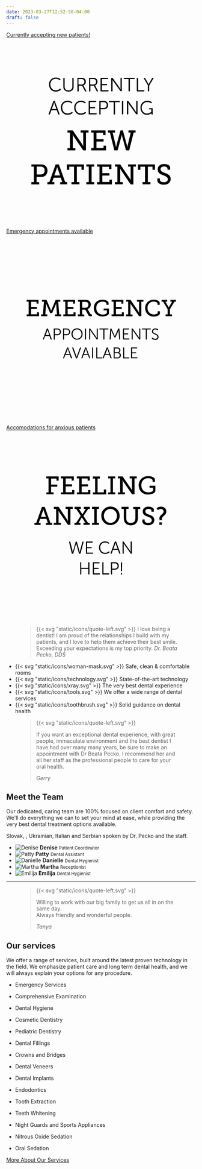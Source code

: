 ```yaml
---
date: 2023-03-27T12:52:58-04:00
draft: false
---
```


<section class="atf">
  <!-- <svg xmlns="http://www.w3.org/2000/svg" viewBox="0 0 1281 270.2"><path fill="#db4a63" d="M1280.72 61.404v-48.05c-62.17 5.29-159.06 19.78-277.59 20.55-214.59 1.4-326.6-25.23-484.88-31.69C398-2.696 221.25-1.766 0 29.694v173.82h.31v34.17c62.17-5.29 159.06-11.85 277.59-12.62 214.59-1.4 326.6 35.8 484.88 42.26 120.25 4.91 297 7.28 518.25-24.17V61.414h-.31v-.01Z"/></svg> -->
  <div class="three-items">
    <div class="container">
      <a href="/our-services/#getting-started" class="new-patients">
        <span class="sr-only">Currently accepting new patients!</span>
        <svg xmlns="http://www.w3.org/2000/svg" viewBox="0 0 200 200"><path class="dark-fill" d="M64.6 116.1h2.6V99.7h-2.6v-2.3h5.6l10.3 15.1c.4.6.7 1.5.7 1.5h.1s-.1-1-.1-1.7V99.7h-2.7v-2.3h8.3v2.3h-2.7v18.8h-2.9l-10.3-15.1c-.4-.6-.7-1.5-.7-1.5h-.1s.1 1 .1 1.7v12.6h2.7v2.3h-8.3v-2.4zm25 0h2.6V99.7h-2.6v-2.3h15.2v4.9h-2.6v-2.4h-7v6.8h7.5v2.4h-7.5v6.9h7.5v-2.5h2.6v5H89.6v-2.4zm17.7-18.7h7.5v2.3h-2.5l3.3 13.8c.1.7.2 1.6.2 1.6h.1s.1-.8.3-1.6l4.4-16.1h2.5l4.4 16.1c.2.7.3 1.6.3 1.6h.1l.2-1.6 3.3-13.8H129v-2.3h7.5v2.3h-2l-4.7 18.8h-3.4l-4.1-14.9c-.2-.7-.3-1.7-.3-1.7h-.1s-.1.9-.3 1.7l-4.1 14.9h-3.4l-4.7-18.8h-2l-.1-2.3zm-80.8 54.5h2.6v-16.4h-2.6v-2.3h9.8c1.3 0 2.6.1 3.6.6 2.2.9 3.6 3.2 3.6 6 0 3-1.6 5.3-4 6.2-1 .4-2 .4-3.2.4H32v5.6h2.7v2.3h-8.3l.1-2.4zm9.5-8.1c1 0 1.7-.1 2.4-.4 1.3-.6 2.1-1.9 2.1-3.8 0-1.7-.7-3-1.9-3.6-.7-.4-1.6-.5-2.6-.5h-3.9v8.3H36zm7.4 8.1h2l6.7-18.7h3.4l6.7 18.7h2v2.3h-7.3v-2.3h2.2l-1.6-4.7H50l-1.6 4.7h2.3v2.3h-7.3v-2.3zm13.4-7.1-2.6-7.3c-.3-.9-.4-1.6-.4-1.6h-.1s-.1.7-.4 1.6l-2.6 7.3h6.1zm12 7.1h2.7v-16.3h-5v3.3h-2.6v-5.7H82v5.7h-2.6v-3.3h-4.9v16.3h2.7v2.3h-8.3l-.1-2.3zm15.7 0h2.6v-16.4h-2.6v-2.3h8.3v2.3h-2.7v16.4h2.7v2.3h-8.3v-2.3zm11.3 0h2.6v-16.4h-2.6v-2.3H111v4.9h-2.6v-2.4h-7v6.8h7.5v2.4h-7.5v6.9h7.5v-2.5h2.6v5H95.8v-2.4zm18.9 0h2.6v-16.4h-2.6v-2.3h5.6l10.3 15.1c.4.6.7 1.5.7 1.5h.1s-.1-1-.1-1.7v-12.6h-2.7v-2.3h8.3v2.3h-2.7v18.8h-2.9L121 139.1c-.4-.6-.7-1.5-.7-1.5h-.1s.1 1 .1 1.7v12.6h2.7v2.3h-8.3v-2.3zm29.1 0h2.7v-16.3h-4.9v3.3H139v-5.7h18v5.7h-2.6v-3.3h-4.9v16.3h2.7v2.3h-8.3l-.1-2.3zm18.4-4v1.6c0 1.6 2 2.5 4.2 2.5 2.4 0 4.2-1.1 4.2-3.2 0-2.4-2.5-3.2-5.1-4.3-2.8-1-5.6-2.2-5.6-6 0-4 3.2-5.7 6.7-5.7 3.2 0 6.4 1.2 6.4 3.5v2.5h-2.8v-1.5c0-1.2-1.9-1.9-3.6-1.9-2.1 0-3.7 1-3.7 2.9 0 2.2 2.1 3 4.5 3.9 3.1 1.2 6.2 2.4 6.2 6.3 0 4-3.3 6.1-7.2 6.1-3.3 0-6.9-1.5-6.9-4.5v-2.2h2.7z"/><path class="light-fill" d="M52.2 41.8c2.5 0 4.1 1 4.8 1.5.2.2.2.4.1.7l-.2.3c-.2.2-.4.3-.7.1-.6-.4-2-1.3-4-1.3-3.5 0-5.7 2.6-5.7 5.9 0 3.4 2.3 6.2 5.8 6.2 2.1 0 3.6-1 4.2-1.5.2-.2.5-.2.7.1l.2.2c.2.2.2.5 0 .7-.7.6-2.4 1.9-5.1 1.9-4.3 0-7.2-3.3-7.2-7.5-.1-4.1 2.9-7.3 7.1-7.3zm8 .8c0-.3.2-.5.5-.5h.4c.3 0 .5.2.5.5v8.8c0 2.5 1.6 3.9 4 3.9 2.5 0 4.1-1.5 4.1-4v-8.7c0-.3.2-.5.5-.5h.4c.3 0 .5.2.5.5v8.8c0 3.2-2.2 5.2-5.4 5.2s-5.5-2-5.5-5.2v-8.8zm14.7 0c0-.3.2-.5.5-.5h3.9c1.3 0 2 .1 2.6.4 1.3.6 2.1 1.8 2.1 3.6 0 1.9-1.1 3.5-2.7 3.9 0 0 .1.2.4.6l2.8 5.2c.2.3 0 .6-.3.6h-.5c-.3 0-.5-.1-.6-.3l-3-5.7h-3.6v5.5c0 .3-.2.5-.5.5h-.4c-.3 0-.5-.2-.5-.5V42.6h-.2zm4.7 6.5c1.7 0 2.8-1.2 2.8-3 0-1.1-.5-2.1-1.5-2.5-.4-.2-.8-.3-1.9-.3h-2.8V49l3.4.1zm7.6-6.5c0-.3.2-.5.5-.5h3.9c1.3 0 2 .1 2.6.4 1.3.6 2.1 1.8 2.1 3.6 0 1.9-1.1 3.5-2.7 3.9 0 0 .1.2.4.6l2.8 5.2c.2.3 0 .6-.3.6H96c-.3 0-.5-.1-.6-.3l-3-5.7h-3.6v5.5c0 .3-.2.5-.5.5h-.4c-.3 0-.5-.2-.5-.5V42.6h-.2zm4.8 6.5c1.7 0 2.8-1.2 2.8-3 0-1.1-.5-2.1-1.5-2.5-.4-.2-.8-.3-1.9-.3h-2.8V49l3.4.1zm7.6-6.5c0-.3.2-.5.5-.5h7c.3 0 .5.2.5.5v.2c0 .3-.2.5-.5.5H101v5.2h4.9c.3 0 .5.2.5.5v.3c0 .3-.2.5-.5.5H101v5.3h6.5c.3 0 .5.2.5.5v.2c0 .3-.2.5-.5.5H100c-.3 0-.5-.2-.5-.5V42.6h.1zm11.2 0c0-.3.2-.5.5-.5h.5c.3 0 .4.1.6.3l7.1 9.9c.5.7 1.2 1.9 1.2 1.9s-.1-1.2-.1-1.9v-9.8c0-.3.2-.5.5-.5h.4c.3 0 .5.2.5.5v13.2c0 .3-.2.5-.5.5h-.5c-.3 0-.4-.1-.6-.3l-7.1-9.9c-.5-.7-1.2-1.9-1.2-1.9s.1 1.2.1 1.9v9.8c0 .3-.2.5-.5.5h-.4c-.3 0-.5-.2-.5-.5V42.6zm18.3.7h-4.6c-.3 0-.5-.2-.5-.5v-.2c0-.3.2-.5.5-.5h10.6c.3 0 .5.2.5.5v.2c0 .3-.2.5-.5.5h-4.6v12.5c0 .3-.2.5-.5.5h-.4c-.3 0-.5-.2-.5-.5V43.3zm8.7-.7c0-.3.2-.5.5-.5h.4c.3 0 .5.2.5.5v12.5h6.1c.3 0 .5.2.5.5v.2c0 .3-.2.5-.5.5h-7c-.3 0-.5-.2-.5-.5V42.6zm11.9 7.6-4.5-7.5c-.2-.3-.1-.6.3-.6h.5c.3 0 .5.1.6.3l2.8 4.8c.4.8.9 1.7.9 1.7s.4-1 .9-1.7l2.8-4.8c.1-.2.3-.3.6-.3h.5c.4 0 .5.3.3.6l-4.5 7.5v5.6c0 .3-.2.5-.5.5h-.4c-.3 0-.5-.2-.5-.5v-5.6h.2zM49.6 66.8c.1-.3.3-.4.5-.4h.7c.3 0 .5.1.5.4l4.9 13.3c.1.4 0 .6-.4.6h-.4c-.3 0-.5-.1-.6-.4l-1.5-4.1h-5.7l-1.5 4.1c-.1.3-.3.4-.6.4h-.4c-.4 0-.5-.2-.4-.6l4.9-13.3zm3.3 8.1L51 69.7c-.2-.7-.5-1.9-.5-1.9s-.3 1.2-.5 1.9l-2 5.2h4.9zm11.8-8.7c2.5 0 4.1 1 4.8 1.5.2.2.2.4.1.7l-.2.3c-.2.2-.4.3-.7.1-.6-.4-2-1.3-4-1.3-3.5 0-5.7 2.6-5.7 5.9 0 3.4 2.3 6.2 5.8 6.2 2.1 0 3.6-1 4.2-1.5.2-.2.5-.2.7.1l.2.2c.2.2.2.5 0 .7-.7.6-2.4 1.9-5.1 1.9-4.3 0-7.2-3.3-7.2-7.5-.1-4.2 2.9-7.3 7.1-7.3zm14.1 0c2.5 0 4.1 1 4.8 1.5.2.2.2.4.1.7l-.2.3c-.2.2-.4.3-.7.1-.6-.4-2-1.3-4-1.3-3.5 0-5.7 2.6-5.7 5.9 0 3.4 2.3 6.2 5.8 6.2 2.1 0 3.6-1 4.2-1.5.2-.2.5-.2.7.1l.2.2c.2.2.2.5 0 .7-.7.6-2.4 1.9-5.1 1.9-4.3 0-7.2-3.3-7.2-7.5s2.9-7.3 7.1-7.3zm8.2.7c0-.3.2-.5.5-.5h7c.3 0 .5.2.5.5v.2c0 .3-.2.5-.5.5h-6.1v5.2h4.9c.3 0 .5.2.5.5v.3c0 .3-.2.5-.5.5h-4.9v5.3h6.5c.3 0 .5.2.5.5v.2c0 .3-.2.5-.5.5h-7.4c-.3 0-.5-.2-.5-.5V66.9zm11.2 0c0-.3.2-.5.5-.5h4.4c2.6 0 4.4 1.7 4.4 4.3 0 2.7-1.8 4.4-4.4 4.4h-3.5v5.1c0 .3-.2.5-.5.5h-.4c-.3 0-.5-.2-.5-.5V66.9zm4.8 6.9c1.9 0 3.1-1.2 3.1-3.1s-1.2-3-3.1-3h-3.4v6.1h3.4zm10.4-6.1h-4.6c-.3 0-.5-.2-.5-.5V67c0-.3.2-.5.5-.5h10.6c.3 0 .5.2.5.5v.2c0 .3-.2.5-.5.5h-4.6v12.5c0 .3-.2.5-.5.5h-.4c-.3 0-.5-.2-.5-.5V67.7zm8.7-.8c0-.3.2-.5.5-.5h.4c.3 0 .5.2.5.5v13.2c0 .3-.2.5-.5.5h-.4c-.3 0-.5-.2-.5-.5V66.9zm5.3 0c0-.3.2-.5.5-.5h.5c.3 0 .4.1.6.3l7.1 9.9c.5.7 1.2 1.9 1.2 1.9s-.1-1.2-.1-1.9v-9.8c0-.3.2-.5.5-.5h.4c.3 0 .5.2.5.5V80c0 .3-.2.5-.5.5h-.5c-.3 0-.4-.1-.6-.3l-7.1-9.9c-.5-.7-1.2-1.9-1.2-1.9s.1 1.2.1 1.9v9.8c0 .3-.2.5-.5.5h-.4c-.3 0-.5-.2-.5-.5V66.9zm21.4-.7c2.4 0 4.1.9 4.7 1.4.3.2.3.4.1.7l-.2.3c-.2.3-.4.3-.7.1-.6-.4-1.9-1.1-3.9-1.1-3.4 0-5.8 2.7-5.8 6 0 3.5 2.4 6.1 5.7 6.1 2.9 0 4.5-2.1 4.5-2.1v-2.4h-1.9c-.3 0-.5-.2-.5-.5v-.2c0-.3.2-.5.5-.5h2.8c.3 0 .5.2.5.5v5.8c0 .3-.2.5-.5.5h-.3c-.3 0-.5-.2-.5-.4v-1.2s-1.6 1.9-4.6 1.9c-3.9 0-7-3.1-7-7.4-.1-4.3 3-7.5 7.1-7.5z"/></svg>
      </a>
      <a href="/contact/" class="emergency-appts">
        <span class="sr-only">Emergency appointments available</span>
        <svg xmlns="http://www.w3.org/2000/svg" viewBox="0 0 200 200"><path class="light-fill" d="M42.7 99.6c.1-.2.2-.3.4-.3h.5c.2 0 .4.1.4.3l4 10.8c.1.3 0 .5-.3.5h-.4c-.2 0-.4-.1-.5-.3l-1.2-3.4h-4.7l-1.2 3.4c-.1.2-.2.3-.5.3H39c-.3 0-.4-.2-.3-.5l4-10.8zm2.7 6.6-1.5-4.2c-.2-.5-.4-1.5-.4-1.5s-.3 1-.4 1.5l-1.6 4.2h3.9zM50.1 99.7c0-.3.1-.4.4-.4h3.6c2.1 0 3.6 1.4 3.6 3.5 0 2.2-1.5 3.6-3.6 3.6h-2.9v4.2c0 .3-.1.4-.4.4h-.3c-.3 0-.4-.1-.4-.4V99.7zm3.8 5.6c1.6 0 2.6-.9 2.6-2.5s-1-2.5-2.5-2.5h-2.7v5h2.6zM59.8 99.7c0-.3.1-.4.4-.4h3.6c2.1 0 3.6 1.4 3.6 3.5 0 2.2-1.5 3.6-3.6 3.6H61v4.2c0 .3-.1.4-.4.4h-.3c-.3 0-.4-.1-.4-.4V99.7zm3.9 5.6c1.6 0 2.6-.9 2.6-2.5s-1-2.5-2.5-2.5H61v5h2.7zM74.7 99.1c3.4 0 5.9 2.6 5.9 5.9 0 3.4-2.5 6.1-5.9 6.1-3.4 0-5.9-2.7-5.9-6.1 0-3.3 2.5-5.9 5.9-5.9zm0 11c2.7 0 4.7-2.2 4.7-5s-2-4.9-4.7-4.9-4.7 2.1-4.7 4.9c0 2.8 2 5 4.7 5zM83.1 99.7c0-.3.1-.4.4-.4h.3c.2 0 .4.1.4.4v10.8c0 .3-.1.4-.4.4h-.3c-.3 0-.4-.1-.4-.4V99.7zM87.5 99.7c0-.3.1-.4.4-.4h.4c.2 0 .4.1.5.3l5.8 8.1c.4.6 1 1.6 1 1.6s-.1-1-.1-1.6v-8c0-.3.1-.4.4-.4h.3c.3 0 .4.1.4.4v10.8c0 .3-.1.4-.4.4h-.4c-.2 0-.4-.1-.5-.3l-5.8-8.1c-.4-.6-1-1.6-1-1.6s.1 1 .1 1.6v8c0 .3-.1.4-.4.4h-.3c-.3 0-.4-.1-.4-.4V99.7zM102.5 100.3h-3.8c-.3 0-.4-.1-.4-.4v-.2c0-.3.1-.4.4-.4h8.7c.3 0 .4.1.4.4v.2c0 .3-.1.4-.4.4h-3.8v10.2c0 .3-.1.4-.4.4h-.3c-.3 0-.4-.1-.4-.4v-10.2zM109.8 99.7c0-.2.2-.4.4-.4h.4c.2 0 .4.1.5.3l2.9 6.5c.3.6.6 1.4.6 1.4s.3-.8.6-1.4l2.9-6.5c.1-.2.2-.3.5-.3h.4c.2 0 .4.1.4.4l.9 10.8c0 .3-.1.4-.4.4h-.3c-.2 0-.4-.1-.4-.4l-.6-7.8v-1.6s-.3 1-.6 1.6l-2.6 5.7c-.1.2-.2.3-.5.3h-.4c-.2 0-.4-.1-.5-.3l-2.6-5.7c-.2-.6-.6-1.7-.6-1.7v1.7l-.6 7.8c0 .2-.2.4-.4.4h-.3c-.3 0-.4-.1-.4-.4l.7-10.8zM123.2 99.7c0-.3.1-.4.4-.4h5.7c.3 0 .4.1.4.4v.2c0 .3-.1.4-.4.4h-5v4.2h4c.3 0 .4.1.4.4v.2c0 .3-.1.4-.4.4h-4v4.3h5.3c.3 0 .4.1.4.4v.2c0 .3-.1.4-.4.4h-6c-.3 0-.4-.1-.4-.4V99.7zM132.4 99.7c0-.3.1-.4.4-.4h.4c.2 0 .4.1.5.3l5.8 8.1c.4.6 1 1.6 1 1.6s-.1-1-.1-1.6v-8c0-.3.1-.4.4-.4h.3c.3 0 .4.1.4.4v10.8c0 .3-.1.4-.4.4h-.4c-.2 0-.4-.1-.5-.3l-5.8-8.1c-.4-.6-1-1.6-1-1.6s.1 1 .1 1.6v8c0 .3-.1.4-.4.4h-.3c-.3 0-.4-.1-.4-.4V99.7zM147.3 100.3h-3.8c-.3 0-.4-.1-.4-.4v-.2c0-.3.1-.4.4-.4h8.7c.3 0 .4.1.4.4v.2c0 .3-.1.4-.4.4h-3.8v10.2c0 .3-.1.4-.4.4h-.3c-.3 0-.4-.1-.4-.4v-10.2zM153.7 109.3l.2-.2c.2-.2.3-.2.6 0 .4.3 1.4 1 2.7 1 1.4 0 2.4-.8 2.4-2 0-2.9-5.8-2.2-5.8-5.8 0-1.9 1.6-3.1 3.6-3.1 1.4 0 2.4.6 2.8.9.2.1.2.3.1.5l-.1.3c-.1.2-.4.2-.6.1-.4-.3-1.2-.7-2.2-.7-1.3 0-2.4.7-2.4 2 0 2.8 5.8 2.1 5.8 5.8 0 1.8-1.3 3.2-3.5 3.2-1.7 0-2.9-.8-3.4-1.2-.3-.4-.4-.5-.2-.8z"/><path class="light-fill" d="M64.1 119.5c.1-.2.2-.3.4-.3h.5c.2 0 .4.1.4.3l4 10.8c.1.3 0 .5-.3.5h-.4c-.2 0-.4-.1-.5-.3l-1.2-3.4h-4.7l-1.2 3.4c-.1.2-.2.3-.5.3h-.3c-.3 0-.4-.2-.3-.5l4.1-10.8zm2.7 6.6-1.5-4.2c-.2-.5-.4-1.5-.4-1.5s-.3 1-.4 1.5l-1.6 4.2h3.9zM69.6 119.7c-.1-.3 0-.5.3-.5h.4c.2 0 .4.1.5.3l3.1 8.5c.2.6.4 1.5.4 1.5s.2-.9.4-1.5l3.1-8.5c.1-.2.2-.3.4-.3h.4c.3 0 .4.2.3.5l-4 10.8c-.1.2-.2.3-.5.3h-.5c-.2 0-.4-.1-.4-.3l-3.9-10.8zM83.2 119.5c.1-.2.2-.3.4-.3h.5c.2 0 .4.1.4.3l4 10.8c.1.3 0 .5-.3.5H88c-.2 0-.4-.1-.5-.3l-1.2-3.4h-4.7l-1.2 3.4c-.1.2-.2.3-.5.3h-.3c-.3 0-.4-.2-.3-.5l3.9-10.8zm2.7 6.6-1.5-4.2c-.2-.5-.4-1.5-.4-1.5s-.3 1-.4 1.5l-1.6 4.2h3.9zM90.6 119.6c0-.3.1-.4.4-.4h.3c.2 0 .4.1.4.4v10.8c0 .3-.1.4-.4.4H91c-.3 0-.4-.1-.4-.4v-10.8zM95 119.6c0-.3.1-.4.4-.4h.3c.2 0 .4.1.4.4v10.2h5c.3 0 .4.1.4.4v.2c0 .3-.1.4-.4.4h-5.7c-.3 0-.4-.1-.4-.4v-10.8zM105.9 119.5c.1-.2.2-.3.4-.3h.5c.2 0 .4.1.4.3l4 10.8c.1.3 0 .5-.3.5h-.4c-.2 0-.4-.1-.5-.3l-1.2-3.4h-4.7l-1.2 3.4c-.1.2-.2.3-.5.3h-.3c-.3 0-.4-.2-.3-.5l4.1-10.8zm2.7 6.6-1.5-4.2c-.2-.5-.4-1.5-.4-1.5s-.3 1-.4 1.5l-1.6 4.2h3.9zM113.3 119.6c0-.3.1-.4.4-.4h3.6c1.8 0 3.2 1.1 3.2 2.9 0 1.2-.6 2.1-1.5 2.5 1.2.3 2 1.5 2 2.9 0 2.1-1.5 3.3-3.5 3.3h-3.7c-.3 0-.4-.1-.4-.4v-10.8zm4 4.7c1.2 0 2-.8 2-2s-.7-2-2-2h-2.8v4h2.8zm.1 5.5c1.4 0 2.3-.9 2.3-2.3s-.9-2.3-2.3-2.3h-3v4.6h3zM123.4 119.6c0-.3.1-.4.4-.4h.3c.2 0 .4.1.4.4v10.2h5c.3 0 .4.1.4.4v.2c0 .3-.1.4-.4.4h-5.7c-.3 0-.4-.1-.4-.4v-10.8zM131.7 119.6c0-.3.1-.4.4-.4h5.7c.3 0 .4.1.4.4v.2c0 .3-.1.4-.4.4h-5v4.2h4c.3 0 .4.1.4.4v.2c0 .3-.1.4-.4.4h-4v4.3h5.3c.3 0 .4.1.4.4v.2c0 .3-.1.4-.4.4h-6c-.3 0-.4-.1-.4-.4v-10.7z"/><path class="dark-fill" d="M21.5 84.4h2.1V71h-2.1v-1.9H34v4h-2.1v-2h-5.7v5.5h6.1v2h-6.1v5.7h6.2v-2.1h2.1v4.1h-13v-1.9zM36.5 84.4h2.1L39.8 71h-2.2v-1.9h4.9l4.4 10.5c.3.7.4 1.2.4 1.2s.1-.5.4-1.2l4.4-10.5H57V71h-2.2l1.1 13.4H58v1.9h-6.6v-1.9h2.1l-.8-10.3c0-.5.1-1.4.1-1.4h-.1s-.2.8-.4 1.3l-3.9 9h-2.1l-3.9-9c-.2-.5-.4-1.3-.4-1.3h-.1s.1.9.1 1.4l-.8 10.3h2.1v1.9h-6.6v-1.9zM60.2 84.4h2.1V71h-2.1v-1.9h12.4v4h-2.1v-2h-5.7v5.5h6.1v2h-6.1v5.7H71v-2.1h2.1v4.1H60.2v-1.9zM75.6 84.4h2.1V71h-2.1v-1.9H83c1.2 0 2.2 0 3.2.4 1.8.6 3 2.1 3 4.5 0 2.5-1.4 4.3-3.6 4.8 0 0 .4.2.7.8l2.4 4.2c.3.5.6.6 1.2.6h.5v1.9h-1.5c-1.5 0-1.8-.3-2.4-1.3L84 80.4c-.4-.7-.8-.9-1.8-.9h-2v5h2.1v1.9h-6.7v-2zm8-7c1.9 0 3.1-1.2 3.1-3.2 0-1.3-.5-2.3-1.6-2.7-.6-.2-1.3-.3-2.1-.3h-2.8v6.3h3.4zM101.4 68.9c3 0 6.6 1.2 6.6 3.4v2.1h-2.2v-1.3c0-1.4-2.3-2.1-4.3-2.1-4 0-6.5 2.7-6.5 6.7s2.6 6.9 6.6 6.9c1.5 0 4.6-.5 4.6-2.1v-2.3h-3.4v-1.9h5.6V83c0 2.7-4.4 3.6-7 3.6-5.3 0-9-3.8-9-8.9 0-5.1 3.7-8.8 9-8.8zM111.2 84.4h2.1V71h-2.1v-1.9h12.4v4h-2.1v-2h-5.7v5.5h6.1v2h-6.1v5.7h6.2v-2.1h2.1v4.1h-12.9v-1.9zM126.6 84.4h2.1V71h-2.1v-1.9h4.6l8.4 12.3c.3.5.6 1.2.6 1.2h.1s-.1-.9-.1-1.4V71H138v-1.9h6.8V71h-2.2v15.3h-2.4L131.7 74c-.3-.5-.6-1.2-.6-1.2h-.1s.1.9.1 1.4v10.3h2.2v1.9h-6.8v-2zM155.5 68.9c2.1 0 6.5.8 6.5 3.4v2.1h-2.3V73c0-1.5-2.6-2.1-4.2-2.1-3.7 0-6.4 2.7-6.4 6.6 0 4.1 2.8 7 6.5 7 1.2 0 4.3-.4 4.3-2v-1.3h2.3v2.1c0 2.5-4.3 3.4-6.7 3.4-5.2 0-8.9-4-8.9-9 .1-5.1 4-8.8 8.9-8.8zM168.2 84.4h2.2V79l-4.8-8H164v-1.9h5.9V71H168l3.2 5.4c.2.4.3.7.3.7s.1-.4.4-.7l3.2-5.4h-1.8v-1.9h5.9V71h-1.6l-4.8 8v5.4h2.2v1.9h-6.8v-1.9z"/></svg>
      </a>
      <a href="/our-services/#anxious-patients" class="anxious-patients">
        <span class="sr-only">Accomodations for anxious patients</span>
        <svg xmlns="http://www.w3.org/2000/svg" viewBox="0 0 200 200"><path class="light-fill" d="M66.3 117.5c-.1-.3.1-.5.4-.5h.4c.3 0 .4.1.5.4l2.4 9.5c.2.7.3 1.4.3 1.4s.1-.7.3-1.4l2.6-9.5c.1-.3.2-.4.5-.4h.4c.3 0 .4.1.5.4l2.6 9.5c.2.7.3 1.4.3 1.4s.1-.7.3-1.4l2.5-9.5c.1-.3.2-.4.5-.4h.4c.3 0 .5.2.4.5l-3.2 11.9c-.1.3-.2.4-.5.4h-.7c-.3 0-.4-.1-.5-.4l-2.4-8.6c-.2-.8-.5-1.9-.5-1.9h-.1s-.2 1.1-.5 1.9l-2.4 8.6c-.1.3-.2.4-.5.4h-.7c-.3 0-.4-.1-.5-.4l-2.8-11.9zM84.1 117.4c0-.3.1-.5.4-.5h6.3c.3 0 .5.2.5.5v.2c0 .3-.2.5-.5.5h-5.5v4.7h4.4c.3 0 .5.1.5.4v.2c0 .3-.2.5-.5.5h-4.4v4.7h5.8c.3 0 .5.2.5.5v.2c0 .3-.2.5-.5.5h-6.6c-.3 0-.4-.2-.4-.5v-11.9zM104.2 116.8c2.3 0 3.7.9 4.3 1.4.2.2.2.4.1.6l-.2.2c-.2.2-.4.2-.6.1-.5-.4-1.8-1.1-3.5-1.1-3.1 0-5.1 2.3-5.1 5.3s2 5.5 5.2 5.5c1.9 0 3.2-.9 3.8-1.4.2-.2.4-.2.6.1l.2.2c.2.2.2.4 0 .6-.6.5-2.2 1.7-4.6 1.7-3.9 0-6.5-3-6.5-6.7-.1-3.7 2.6-6.5 6.3-6.5zM114.5 117.3c.1-.3.3-.4.5-.4h.6c.2 0 .4.1.5.4l4.4 11.9c.1.3 0 .5-.4.5h-.4c-.3 0-.4-.1-.5-.4l-1.4-3.7h-5.1l-1.3 3.7c-.1.3-.3.4-.5.4h-.4c-.3 0-.5-.2-.4-.5l4.4-11.9zm3 7.3-1.7-4.6c-.2-.6-.5-1.7-.5-1.7s-.3 1.1-.5 1.7l-1.7 4.6h4.4zM122.7 117.4c0-.3.1-.5.4-.5h.4c.2 0 .4.1.5.3l6.3 8.9c.4.6 1.1 1.7 1.1 1.7s-.1-1.1-.1-1.7v-8.7c0-.3.2-.5.5-.5h.4c.3 0 .4.2.4.5v11.9c0 .3-.1.5-.4.5h-.4c-.2 0-.4-.1-.5-.3l-6.3-8.9c-.4-.6-1.1-1.7-1.1-1.7s.1 1.1.1 1.7v8.7c0 .3-.2.5-.4.5h-.4c-.3 0-.4-.2-.4-.5v-11.9z"/><path class="light-fill" d="M77.9 139.2c0-.3.1-.5.4-.5h.4c.3 0 .4.2.4.5v5.4h7.4v-5.4c0-.3.1-.5.4-.5h.4c.3 0 .5.2.5.5v11.9c0 .3-.2.5-.5.5H87c-.3 0-.4-.2-.4-.5v-5.4h-7.4v5.4c0 .3-.2.5-.4.5h-.4c-.3 0-.4-.2-.4-.5v-11.9zM91.3 139.2c0-.3.1-.5.4-.5H98c.3 0 .5.2.5.5v.2c0 .3-.2.5-.5.5h-5.5v4.7H97c.3 0 .5.1.5.4v.2c0 .3-.2.5-.5.5h-4.4v4.7h5.8c.3 0 .5.2.5.5v.2c0 .3-.2.5-.5.5h-6.6c-.3 0-.4-.2-.4-.5v-11.9zM101.4 139.2c0-.3.1-.5.4-.5h.4c.3 0 .4.2.4.5v11.2h5.5c.3 0 .5.2.5.5v.2c0 .3-.2.5-.5.5h-6.3c-.3 0-.4-.2-.4-.5v-11.9zM110.5 139.2c0-.3.1-.5.4-.5h4c2.3 0 3.9 1.5 3.9 3.9s-1.7 3.9-3.9 3.9h-3.2v4.6c0 .3-.2.5-.4.5h-.4c-.3 0-.4-.2-.4-.5v-11.9zm4.2 6.2c1.7 0 2.8-1 2.8-2.8 0-1.7-1.1-2.7-2.8-2.7h-3v5.5h3zM121 150.6c0-.3.1-.5.4-.5h.5c.3 0 .4.2.4.5v.5c0 .3-.1.5-.4.5h-.5c-.3 0-.4-.2-.4-.5v-.5zm.1-2.8-.1-8.5c0-.3.2-.5.5-.5h.4c.3 0 .4.2.4.5l-.1 8.5c0 .3-.1.4-.4.4h-.3c-.3 0-.4-.1-.4-.4z"/><path class="dark-fill" d="M42.2 65.2h2.4V50.4h-2.4v-2.1h13.1v4.5H53v-2.2h-5.7v6.3h6.5v2.2h-6.5v6h2.6v2.1h-7.6v-2zM57.6 65.2H60V50.4h-2.4v-2.1h13.7v4.4H69v-2.2h-6.3v6.1h6.7v2.2h-6.7V65h6.8v-2.3h2.3v4.5H57.6v-2zM74.5 65.2h2.4V50.4h-2.4v-2.1h13.7v4.4h-2.3v-2.2h-6.3v6.1h6.7v2.2h-6.7V65h6.8v-2.3h2.3v4.5H74.5v-2zM91.4 65.2h2.4V50.6h-2.4v-2.2h7.4v2.2h-2.4v14.5h6.6v-3h2.4v5.2h-14v-2.1zM107.6 65.2h2.4V50.4h-2.4v-2.1h7.4v2.1h-2.4v14.7h2.4v2.1h-7.4v-2zM117.8 65.2h2.4V50.4h-2.4v-2.1h5l9.3 13.5c.3.5.6 1.4.6 1.4h.1s-.1-.9-.1-1.5V50.4h-2.4v-2.1h7.5v2.1h-2.4v16.8h-2.6l-9.3-13.5c-.3-.5-.6-1.4-.6-1.4h-.1s.1.9.1 1.5v11.3h2.4v2.1h-7.5v-2zM149.8 48c3.3 0 7.2 1.3 7.2 3.7V54h-2.5v-1.4c0-1.6-2.5-2.4-4.7-2.4-4.4 0-7.2 3-7.2 7.3 0 4.4 2.8 7.6 7.3 7.6 1.7 0 5.1-.5 5.1-2.4v-2.5h-3.7v-2.1h6.1v5.3c0 2.9-4.9 4-7.7 4-5.8 0-9.9-4.2-9.9-9.8.1-5.4 4.1-9.6 10-9.6z"/><path class="dark-fill" d="M29.8 97.3h1.8l6-16.8h3l6 16.8h1.8v2.1h-6.5v-2.1h2l-1.5-4.2h-6.7l-1.5 4.2h2v2.1h-6.5v-2.1zm12-6.4-2.3-6.5c-.3-.8-.3-1.4-.3-1.4h-.1s-.1.7-.3 1.4l-2.3 6.5h5.3zM50.2 97.3h2.4V82.5h-2.4v-2.1h5L64.4 94c.3.5.6 1.4.6 1.4h.1s-.1-.9-.1-1.5V82.5h-2.4v-2.1h7.5v2.1h-2.4v16.8h-2.6l-9.3-13.5c-.3-.5-.6-1.4-.6-1.4h-.1s.1.9.1 1.5v11.3h2.4v2.1h-7.5v-2zM71.9 97.3h1.8l4.9-7.5-4.8-7.3h-1.7v-2.1h6.6v2.1h-2l3.1 4.9c.3.4.5.7.5.7h.1s.2-.3.5-.7l3-4.9h-2v-2.1h6.4v2.1h-1.8l-5 7.5 4.8 7.2h1.8v2.1h-6.6v-2.1h2l-3.2-4.9c-.3-.4-.5-.8-.5-.8h-.1s-.2.3-.4.8l-3 4.9h2v2.1h-6.4v-2zM90.5 97.3h2.4V82.5h-2.4v-2.1h7.4v2.1h-2.4v14.7h2.4v2.1h-7.4v-2zM110 80.1c5.5 0 9.7 4.2 9.7 9.6 0 5.6-4.3 9.9-9.7 9.9-5.5 0-9.7-4.3-9.7-9.9 0-5.4 4.3-9.6 9.7-9.6zm0 17.2c3.8 0 6.9-3.3 6.9-7.5 0-4.1-3.1-7.3-6.9-7.3-3.8 0-7 3.2-7 7.3.1 4.2 3.2 7.5 7 7.5zM124.1 82.5h-2.4v-2.1h7.4v2.1h-2.4v9.8c0 1.2.2 2.3.7 3.1.8 1.2 2.2 1.9 4.1 1.9 1.8 0 3.3-.7 4.1-2 .5-.8.7-1.8.7-3v-9.7H134v-2.1h7.4v2.1H139v9.8c0 1.8-.5 3.4-1.3 4.6-1.3 1.8-3.6 2.8-6.1 2.8-2.7 0-4.9-1-6.2-2.8-.9-1.2-1.3-2.8-1.3-4.6v-9.9zM146.1 93.7v1.4c0 1.4 1.8 2.2 3.8 2.2 2.2 0 3.7-1 3.7-2.9 0-2.2-2.2-2.9-4.5-3.8-2.5-.9-5-2-5-5.3 0-3.6 2.9-5.1 6-5.1 2.8 0 5.7 1.1 5.7 3.1v2.2h-2.5v-1.3c0-1.1-1.7-1.7-3.2-1.7-1.8 0-3.3.9-3.3 2.6 0 2 1.9 2.7 4 3.5 2.8 1 5.5 2.1 5.5 5.6 0 3.6-2.9 5.5-6.4 5.5-2.9 0-6.2-1.3-6.2-4v-2h2.4zM161.6 92.9c0-4.1 4.5-4.7 4.5-7.7 0-1.5-1.3-2.6-3-2.6s-3 1.1-3 1.1l-1.4-1.8s1.8-1.7 4.7-1.7c3 0 5.6 1.9 5.6 4.9 0 4.4-4.7 4.9-4.7 8.1v1.1h-2.5v-1.4zm0 3.8h2.7v2.6h-2.7v-2.6z"/></svg>
      </a>
    </div>
  </div>
</section>

<figure class="body-quote large-quote large-pad">
  <div class="container">
    <blockquote>
      {{< svg "static/icons/quote-left.svg" >}}
      I love being a dentist! I am proud of the relationships I build with my patients, and I love to help them achieve their best smile. Exceeding your expectations is my top priority.
      <cite>Dr. Beata Pecko, DDS</cite>
    </blockquote>
  </div>
</figure>

<section class="home-icons large-pad">
  <div class="container">
    <ul>
      <li>
        {{< svg "static/icons/woman-mask.svg" >}}
        <span>Safe, clean & comfortable rooms</span>
      </li>
      <li>
        {{< svg "static/icons/technology.svg" >}}
        <span>State-of-the-art technology</span>
      </li>
      <li>
        {{< svg "static/icons/xray.svg" >}}
        <span>The very best dental experience</span>
      </li>
      <li>
        {{< svg "static/icons/tools.svg" >}}
        <span>We offer a wide range of dental services</span>
      </li>
      <li>
        {{< svg "static/icons/toothbrush.svg" >}}
        <span>Solid guidance on dental health</span>
      </li>
    </ul>
  </div>
</section>

<figure class="body-quote large-pad pink-bg">
  <div class="container">
    <blockquote>
      {{< svg "static/icons/quote-left.svg" >}}
      <p>If you want an exceptional dental experience, with great people, immaculate environment and the best dentist I have had over many many years, be sure to make an appointment with Dr Beata Pecko. I recommend her and all her staff as the professional people to care for your oral health.</p>
      <cite>Gerry</cite>
    </blockquote>
  </div> <!-- .container -->
</figure>

<section id="meet-the-team" class="large-pad">
  <div class="container">
    <h2>Meet the Team</h2>
    <p>Our dedicated, caring team are 100% focused on client comfort and safety. We'll do everything we can to set your mind at ease, while providing the very best dental treatment options available.</p>
    <p>Slovak, , Ukrainian, Italian and Serbian spoken by Dr. Pecko and the staff.</p>
    <ul class="animated">
      <li>
        <span><img src="img/staff/denise.webp" alt="Denise" /></span>
        <strong>Denise</strong>
        <small>Patient Coordinator</small>
      </li>
      <li>
        <span><img src="img/staff/patty.webp" alt="Patty" /></span>
        <strong>Patty</strong>
        <small>Dental Assistant</small>
      </li>
      <li>
        <span><img src="img/staff/danielle.webp" alt="Danielle" /></span>
        <strong>Danielle</strong>
        <small>Dental Hygienist</small>
      </li>
      <li>
        <span><img src="img/staff/martha.webp" alt="Martha" /></span>
        <strong>Martha</strong>
        <small>Receptionist</small>
      </li>
      <!-- <li>
        <span><img src="img/staff/alexia.webp" alt="Alexia" /></span>
        <strong>Alexia</strong>
        <small>Dental Hygienist</small>
      </li> -->
      <li>
        <span><img src="img/staff/emilija.webp" alt="Emilija" /></span>
        <strong>Emilija</strong>
        <small>Dental Hygienist</small>
      </li>
    </ul>
  </div>
</section>

<hr class="highlight" />

<figure class="body-quote large-pad">
  <div class="container">
    <blockquote>
      {{< svg "static/icons/quote-left.svg" >}}
      <p>Willing to work with our big family to get us all in on the same day.<br />Always friendly and wonderful people.</p>
      <cite>Tanya</cite>
    </blockquote>
  </div> <!-- .container -->
</figure>

<section id="home-services" class="large-pad pink-bg">
  <div class="container">
    <h2>Our services</h2>
    <p>We offer a range of services, built around the latest proven technology in the field. We emphasize patient care and long term dental health, and we will always explain your options for any procedure.</p>
    <ul>
      <li>
        <p>Emergency Services</p>
      </li>
      <li>
        <p>Comprehensive Examination</p>
      </li>
      <li>
        <p>Dental Hygiene</p>
      </li>
      <li>
        <p>Cosmetic Dentistry</p>
      </li>
      <li>
        <p>Pediatric Dentistry</p>
      </li>
      <li>
        <p>Dental Fillings</p>
      </li>
      <li>
        <p>Crowns and Bridges</p>
      </li>
      <li>
        <p>Dental Veneers</p>
      </li>
      <li>
        <p>Dental Implants</p>
      </li>
      <li>
        <p>Endodontics</p>
      </li>
      <li>
        <p>Tooth Extraction</p>
      </li>
      <li>
        <p>Teeth Whitening</p>
      </li>
      <li>
        <p>Night Guards and Sports Appliances</p>
      </li>
      <li>
        <p>Nitrous Oxide Sedation</p>
      </li>
      <li>
        <p>Oral Sedation</p>
      </li>
    </ul>
    <a class="btn pill hollow small" href="/our-services/">More About Our Services</a>
  </div>
</section>
